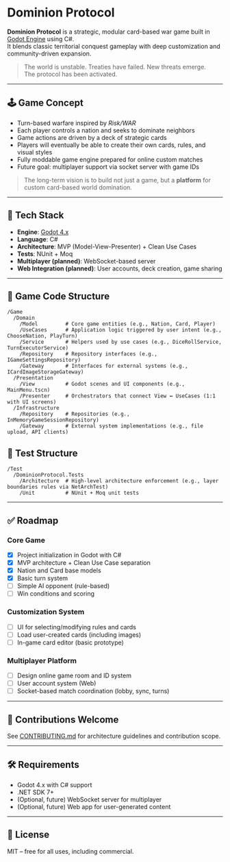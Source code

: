 # Dominion Protocol

**Dominion Protocol** is a strategic, modular card-based war game built in [Godot Engine](https://godotengine.org/) using C#.  
It blends classic territorial conquest gameplay with deep customization and community-driven expansion.

> The world is unstable. Treaties have failed. New threats emerge.  
> The protocol has been activated.

---

## 🕹 Game Concept

- Turn-based warfare inspired by *Risk/WAR*
- Each player controls a nation and seeks to dominate neighbors
- Game actions are driven by a deck of strategic cards
- Players will eventually be able to create their own cards, rules, and visual styles
- Fully moddable game engine prepared for online custom matches
- Future goal: multiplayer support via socket server with game IDs

> The long-term vision is to build not just a game, but a **platform** for custom card-based world domination.

---

## 🎯 Tech Stack

- **Engine**: [Godot 4.x](https://godotengine.org/)
- **Language**: C#
- **Architecture**: MVP (Model-View-Presenter) + Clean Use Cases
- **Tests**: NUnit + Moq
- **Multiplayer (planned)**: WebSocket-based server
- **Web Integration (planned)**: User accounts, deck creation, game sharing

---

## 🧱 Game Code Structure

```
/Game
  /Domain
	/Model         # Core game entities (e.g., Nation, Card, Player)
	/UseCases      # Application logic triggered by user intent (e.g., ChooseNation, PlayTurn)
	/Service       # Helpers used by use cases (e.g., DiceRollService, TurnExecutorService)
	/Repository    # Repository interfaces (e.g., IGameSettingsRepository)
	/Gateway       # Interfaces for external systems (e.g., ICardImageStorageGateway)
  /Presentation
	/View          # Godot scenes and UI components (e.g., MainMenu.tscn)
	/Presenter     # Orchestrators that connect View ↔ UseCases (1:1 with UI screens)
  /Infrastructure
	/Repository    # Repositories (e.g., InMemoryGameSessionRepository)
	/Gateway       # External system implementations (e.g., file upload, API clients)
```

## 🧪 Test Structure

```
/Test
  /DominionProtocol.Tests
    /Architecture  # High-level architecture enforcement (e.g., layer boundaries rules via NetArchTest)
    /Unit          # NUnit + Moq unit tests
```

---

## ✅ Roadmap

### Core Game
- [x] Project initialization in Godot with C#
- [x] MVP architecture + Clean Use Case separation
- [x] Nation and Card base models
- [x] Basic turn system
- [ ] Simple AI opponent (rule-based)
- [ ] Win conditions and scoring

### Customization System
- [ ] UI for selecting/modifying rules and cards
- [ ] Load user-created cards (including images)
- [ ] In-game card editor (basic prototype)

### Multiplayer Platform
- [ ] Design online game room and ID system
- [ ] User account system (Web)
- [ ] Socket-based match coordination (lobby, sync, turns)

---

## 🤝 Contributions Welcome

See [CONTRIBUTING.md](CONTRIBUTING.md) for architecture guidelines and contribution scope.

---

## 🛠 Requirements

- Godot 4.x with C# support
- .NET SDK 7+
- (Optional, future) WebSocket server for multiplayer
- (Optional, future) Web app for user-generated content

---

## 📄 License

MIT – free for all uses, including commercial.
